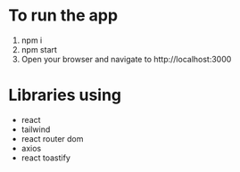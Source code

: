 # To run the app

1. npm i
2. npm start
3. Open your browser and navigate to http://localhost:3000

# Libraries using

- react
- tailwind
- react router dom
- axios
- react toastify

